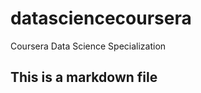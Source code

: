 datasciencecoursera
===================

Coursera Data Science Specialization 
## This is a markdown file ##
